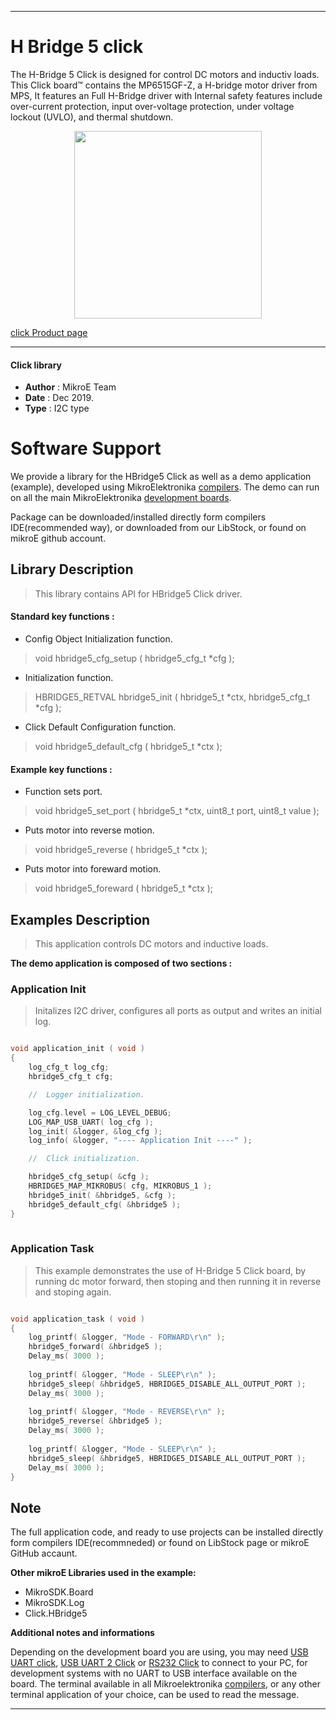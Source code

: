 
---
# H Bridge 5 click

The H-Bridge 5 Click is designed for control DC motors and inductiv loads. This Click board™ contains the MP6515GF-Z, a H-bridge motor driver from MPS, It features an Full H-Bridge driver with Internal safety features include over-current protection, input over-voltage protection, under voltage lockout (UVLO), and thermal shutdown.

<p align="center">
  <img src="https://download.mikroe.com/images/click_for_ide/hbridge5_click.png" height=300px>
</p>

[click Product page](https://www.mikroe.com/h-bridge-5-click)

---


#### Click library 

- **Author**        : MikroE Team
- **Date**          : Dec 2019.
- **Type**          : I2C type


# Software Support

We provide a library for the HBridge5 Click 
as well as a demo application (example), developed using MikroElektronika 
[compilers](https://shop.mikroe.com/compilers). 
The demo can run on all the main MikroElektronika [development boards](https://shop.mikroe.com/development-boards).

Package can be downloaded/installed directly form compilers IDE(recommended way), or downloaded from our LibStock, or found on mikroE github account. 

## Library Description

> This library contains API for HBridge5 Click driver.

#### Standard key functions :

- Config Object Initialization function.
> void hbridge5_cfg_setup ( hbridge5_cfg_t *cfg ); 
 
- Initialization function.
> HBRIDGE5_RETVAL hbridge5_init ( hbridge5_t *ctx, hbridge5_cfg_t *cfg );

- Click Default Configuration function.
> void hbridge5_default_cfg ( hbridge5_t *ctx );


#### Example key functions :

- Function sets port.
> void hbridge5_set_port ( hbridge5_t *ctx, uint8_t port, uint8_t value );
 
- Puts motor into reverse motion.
> void hbridge5_reverse ( hbridge5_t *ctx );

- Puts motor into foreward motion.
> void hbridge5_foreward ( hbridge5_t *ctx );

## Examples Description

> This application controls DC motors and inductive loads.

**The demo application is composed of two sections :**

### Application Init 

> Initalizes I2C driver, configures all ports as output and writes an initial log.

```c

void application_init ( void )
{
    log_cfg_t log_cfg;
    hbridge5_cfg_t cfg;

    //  Logger initialization.

    log_cfg.level = LOG_LEVEL_DEBUG;
    LOG_MAP_USB_UART( log_cfg );
    log_init( &logger, &log_cfg );
    log_info( &logger, "---- Application Init ----" );

    //  Click initialization.

    hbridge5_cfg_setup( &cfg );
    HBRIDGE5_MAP_MIKROBUS( cfg, MIKROBUS_1 );
    hbridge5_init( &hbridge5, &cfg );
    hbridge5_default_cfg( &hbridge5 );
}
  
```

### Application Task

> This example demonstrates the use of H-Bridge 5 Click board, by running dc motor forward, then stoping and then running it in reverse and stoping again.

```c

void application_task ( void )
{
    log_printf( &logger, "Mode - FORWARD\r\n" );
    hbridge5_forward( &hbridge5 );
    Delay_ms( 3000 );
    
    log_printf( &logger, "Mode - SLEEP\r\n" );
    hbridge5_sleep( &hbridge5, HBRIDGE5_DISABLE_ALL_OUTPUT_PORT );
    Delay_ms( 3000 );
    
    log_printf( &logger, "Mode - REVERSE\r\n" );
    hbridge5_reverse( &hbridge5 );
    Delay_ms( 3000 );
    
    log_printf( &logger, "Mode - SLEEP\r\n" );
    hbridge5_sleep( &hbridge5, HBRIDGE5_DISABLE_ALL_OUTPUT_PORT );
    Delay_ms( 3000 );
}  

```

## Note

The full application code, and ready to use projects can be  installed directly form compilers IDE(recommneded) or found on LibStock page or mikroE GitHub accaunt.

**Other mikroE Libraries used in the example:** 

- MikroSDK.Board
- MikroSDK.Log
- Click.HBridge5

**Additional notes and informations**

Depending on the development board you are using, you may need 
[USB UART click](https://shop.mikroe.com/usb-uart-click), 
[USB UART 2 Click](https://shop.mikroe.com/usb-uart-2-click) or 
[RS232 Click](https://shop.mikroe.com/rs232-click) to connect to your PC, for 
development systems with no UART to USB interface available on the board. The 
terminal available in all Mikroelektronika 
[compilers](https://shop.mikroe.com/compilers), or any other terminal application 
of your choice, can be used to read the message.


---
